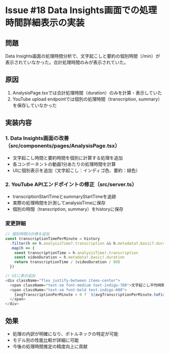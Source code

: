 # Issue #18 Data Insights画面での処理時間詳細表示の実装

## 問題
Data Insights画面の処理時間分析で、文字起こしと要約の個別時間（/min）が表示されていなかった。合計処理時間のみが表示されていた。

## 原因
1. AnalysisPage.tsxでは合計処理時間（duration）のみを計算・表示していた
2. YouTube upload endpointでは個別の処理時間（transcription, summary）を保存していなかった

## 実装内容

### 1. Data Insights画面の改善（src/components/pages/AnalysisPage.tsx）
- 文字起こし時間と要約時間を個別に計算する処理を追加
- 各コンポーネントの動画1分あたりの処理時間を計算
- UIに個別表示を追加（文字起こし：インディゴ色、要約：緑色）

### 2. YouTube APIエンドポイントの修正（src/server.ts）
- transcriptionStartTimeとsummaryStartTimeを追跡
- 実際の処理時間を計測してanalysisTimeに保存
- 個別の時間（transcription, summary）をhistoryに保存

### 変更詳細
```typescript
// 個別時間の計算を追加
const transcriptionTimePerMinute = history
  .filter(h => h.analysisTime?.transcription && h.metadata?.basic?.duration)
  .map(h => {
    const transcriptionTime = h.analysisTime!.transcription
    const videoDuration = h.metadata!.basic!.duration
    return transcriptionTime / (videoDuration / 60)
  })

// UIに表示追加
<div className="flex justify-between items-center">
  <span className="text-sm font-medium text-indigo-700">文字起こし平均時間:</span>
  <span className="text-sm font-bold text-indigo-600">
    {avgTranscriptionPerMinute > 0 ? `${avgTranscriptionPerMinute.toFixed(1)}秒/分` : '―'}
  </span>
</div>
```

## 効果
- 処理の内訳が明確になり、ボトルネックの特定が可能
- モデル別の性能比較が詳細に可能
- 今後の処理時間推定の精度向上に貢献